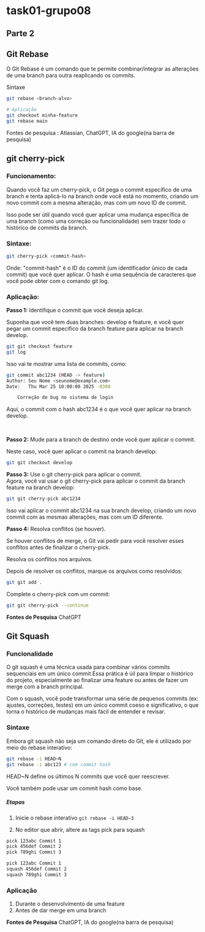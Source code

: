 # task01-grupo08
## Parte 2

## Git Rebase
<p>O Git Rebase é um comando que te permite combinar/integrar as alterações de uma branch para outra reaplicando os commits.</p>

<p>Sintaxe</p>

```bash
git rebase <branch-alvo>

# Aplicação
git checkout minha-feature
git rebase main
```
<p>Fontes de pesquisa : Atlassian, ChatGPT, IA do google(na barra de pesquisa)</p>

## git cherry-pick

### Funcionamento:

<p>Quando você faz um cherry-pick, o Git pega o commit específico de uma branch e tenta aplicá-lo na branch onde você está no momento, criando um novo commit com a mesma alteração, mas com um novo ID de commit.</p>

<p>Isso pode ser útil quando você quer aplicar uma mudança específica de uma branch (como uma correção ou funcionalidade) sem trazer todo o histórico de commits da branch.</p>

### Sintaxe:

```bash
git cherry-pick <commit-hash>
```
<p>Onde: "commit-hash" é o ID do commit (um identificador único de cada commit) que você quer aplicar. O hash é uma sequência de caracteres que você pode obter com o comando git log.</p>

### Aplicação:

<p><strong>Passo 1:</strong> Identifique o commit que você deseja aplicar.</p>
<p>Suponha que você tem duas branches: develop e feature, e você quer pegar um commit específico da branch feature para aplicar na branch develop.</p>

```bash
git git checkout feature
git log
```

<p>Isso vai te mostrar uma lista de commits, como:</p>

```bash
git commit abc1234 (HEAD -> feature)
Author: Seu Nome <seunome@example.com>
Date:   Thu Mar 25 10:00:00 2025 -0300

    Correção de bug no sistema de login
```

<p>Aqui, o commit com o hash abc1234 é o que você quer aplicar na branch develop.</p>
<br>
<p><strong>Passo 2:</strong> Mude para a branch de destino onde você quer aplicar o commit.</p>
<p>Neste caso, você quer aplicar o commit na branch develop:</p>

```bash
git git checkout develop
```

<p> <strong>Passo 3:</strong> Use o git cherry-pick para aplicar o commit. <br>
Agora, você vai usar o git cherry-pick para aplicar o commit da branch feature na branch develop: </p>

```bash
git git cherry-pick abc1234
```

<p> Isso vai aplicar o commit abc1234 na sua branch develop, criando um novo commit com as mesmas alterações, mas com um ID diferente.</p>

<p><strong>Passo 4:</strong> Resolva conflitos (se houver).</p>
<p>Se houver conflitos de merge, o Git vai pedir para você resolver esses conflitos antes de finalizar o cherry-pick.</p>

<p>Resolva os conflitos nos arquivos.</p>

<p>Depois de resolver os conflitos, marque os arquivos como resolvidos:</p>

```bash
git git add .
```

<p>Complete o cherry-pick com um commit:</p>

```bash
git git cherry-pick --continue
```

**Fontes de Pesquisa**
ChatGPT

## Git **Squash**

### Funcionalidade
O git squash é uma técnica usada para combinar vários commits sequenciais em um único commit.Essa prática é úil para limpar o histórico do projeto, especialmente ao finalizar uma feature ou antes de fazer um merge com a branch principal.

Com o squash, você pode transformar uma série de pequenos commits (ex: ajustes, correções, testes) em um único commit coeso e significativo, o que torna o histórico de mudanças mais fácil de entender e revisar.

### Sintaxe
Embora git squash não seja um comando direto do Git, ele é utilizado por meio do rebase interativo:
```bash
git rebase -i HEAD~N
git rebase -i abc123 # com commit hash
```

HEAD~N define os últimos N commits que você quer reescrever.

Você também pode usar um commit hash como base.

##### Etapas
1. Inicie o rebase interativo
``` git rebase -i HEAD~3 ```

2. No editor que abrir, altere as tags pick para squash
```bash
pick 123abc Commit 1
pick 456def Commit 2
pick 789ghi Commit 3 
```

```bash 
pick 123abc Commit 1
squash 456def Commit 2
squash 789ghi Commit 3
```

### Aplicação
1. Durante o desenvolvimento de uma feature
2. Antes de dar merge em uma branch

**Fontes de Pesquisa**
ChatGPT, IA do google(na barra de pesquisa)

